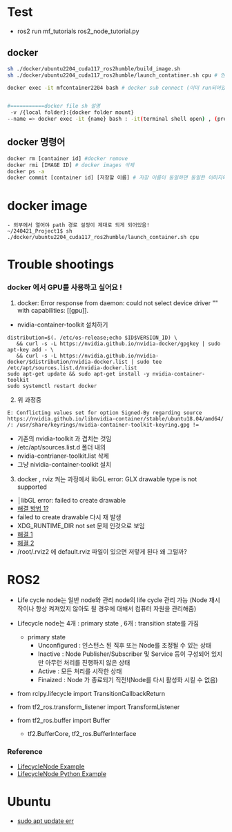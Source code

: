 # Test 
- ros2 run mf_tutorials ros2_node_tutorial.py 

## docker 
```bash
sh ./docker/ubuntu2204_cuda117_ros2humble/build_image.sh 
sh ./docker/ubuntu2204_cuda117_ros2humble/launch_contatiner.sh cpu # 안 쓰면 gpu

docker exec -it mfcontainer2204 bash # docker sub connect (이미 run되어있는 docker image 에 접속)


#===========docker file sh 설명
 -v /{local folder}:{docker folder mount}
--name => docker exec -it {name} bash : -it(terminal shell open) , (pre started)conntatiner connect! 

```

## docker 명령어
```bash
docker rm [container id] #docker remove
docker rmi [IMAGE ID] # docker images 삭제
docker ps -a  
docker commit [container id] [저장할 이름] # 저장 이름이 동일하면 동일한 이미지에 저장됨 ! 
```


# docker image 
```
- 외부에서 열어야 path 경로 설정이 제대로 되게 되어있음!
~/240421_Project1$ sh ./docker/ubuntu2204_cuda117_ros2humble/launch_container.sh cpu

```

# Trouble shootings
### docker 에서 GPU를 사용하고 싶어요 ! 
1. docker: Error response from daemon: could not select device driver "" with capabilities: [[gpu]].
- nvidia-container-toolkit 설치하기 
```
distribution=$(. /etc/os-release;echo $ID$VERSION_ID) \
   && curl -s -L https://nvidia.github.io/nvidia-docker/gpgkey | sudo apt-key add - \
   && curl -s -L https://nvidia.github.io/nvidia-docker/$distribution/nvidia-docker.list | sudo tee /etc/apt/sources.list.d/nvidia-docker.list
sudo apt-get update && sudo apt-get install -y nvidia-container-toolkit
sudo systemctl restart docker
```
2. 위 과정중

```
E: Conflicting values set for option Signed-By regarding source https://nvidia.github.io/libnvidia-container/stable/ubuntu18.04/amd64/ /: /usr/share/keyrings/nvidia-container-toolkit-keyring.gpg != 
```
- 기존의 nvidia-toolkit 과 겹치는 것임 
- /etc/apt/sources.list.d 폴더 내의 
- nvidia-contrianer-toolkit.list 삭제
- 그냥 nividia-container-toolkit 설치


3. docker , rviz 켜는 과정에서 libGL error: GLX drawable type is not supported
- │libGL error: failed to create drawable
- [해결 방법 1?](https://askubuntu.com/questions/1379973/opengl-libgl-error-glx-drawable-type-is-not-supported)
- failed to create drawable 다시 재 발생
- XDG_RUNTIME_DIR not set 문제 인것으로 보임
- [해결 1](https://dev.to/winebaths/getting-up-and-running-with-the-windows-subsystem-for-linux-8oc)
- [해결 2](https://askubuntu.com/questions/456689/error-xdg-runtime-dir-not-set-in-the-environment-when-attempting-to-run-naut)
- /root/.rviz2 에 default.rviz 파일이 있으면 저렇게 된다 왜 그럴까?


# ROS2
- Life cycle node는 일반 node와 관리 node의 life cycle 관리 가능 (Node 재시작이나 항상 켜져있지 않아도 될 경우에 대해서 컴퓨터 자원을 관리해줌)
- Lifecycle node는 4개 : primary state , 6개 : transition state를 가짐 
   - primary state
      - Unconfigured : 인스턴스 된 직후 또는 Node를 조정될 수 있는 상태
      - Inactive : Node Publisher/Subscriber 및 Service 등이 구성되어 있지만 아무런 처리를 진행하지 않은 상태
      - Active : 모든 처리를 시작한 상태
      - Finaized : Node 가 종료되기 직전!(Node를 다시 활성화 시킬 수 없음)
- from rclpy.lifecycle import TransitionCallbackReturn

- from tf2_ros.transform_listener import TransformListener
- from tf2_ros.buffer import Buffer
   - tf2.BufferCore, tf2_ros.BufferInterface

### Reference 
- [LifecycleNode Example](https://github.com/ros2/demos/blob/rolling/lifecycle/src/lifecycle_talker.cpp)
- [LifecycleNode Python Example](https://github.com/ros2/demos/tree/rolling/lifecycle_py)


# Ubuntu 
- [sudo apt update err](https://velog.io/@haze_log/sudo-apt-get-update-%EC%97%90%EB%9F%AC)

